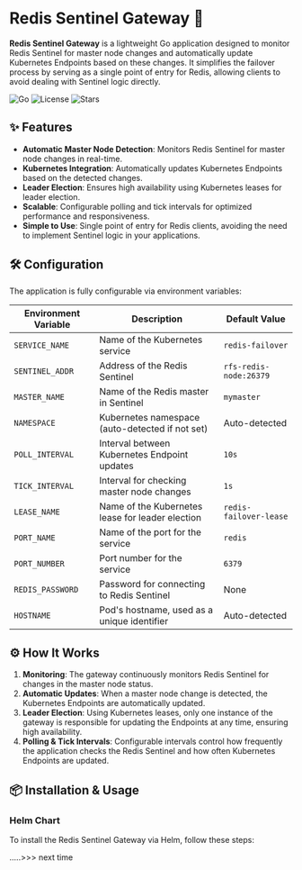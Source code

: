 # Redis Sentinel Gateway 🚀

**Redis Sentinel Gateway** is a lightweight Go application designed to monitor Redis Sentinel for master node changes and automatically update Kubernetes Endpoints based on these changes. It simplifies the failover process by serving as a single point of entry for Redis, allowing clients to avoid dealing with Sentinel logic directly.

![Go](https://img.shields.io/github/go-mod/go-version/promzeus/redis-sentinel-gateway)
![License](https://img.shields.io/github/license/promzeus/redis-sentinel-gateway)
![Stars](https://img.shields.io/github/stars/promzeus/redis-sentinel-gateway)

## ✨ Features

- **Automatic Master Node Detection**: Monitors Redis Sentinel for master node changes in real-time.
- **Kubernetes Integration**: Automatically updates Kubernetes Endpoints based on the detected changes.
- **Leader Election**: Ensures high availability using Kubernetes leases for leader election.
- **Scalable**: Configurable polling and tick intervals for optimized performance and responsiveness.
- **Simple to Use**: Single point of entry for Redis clients, avoiding the need to implement Sentinel logic in your applications.

## 🛠 Configuration

The application is fully configurable via environment variables:

| Environment Variable | Description                                          | Default Value         |
|----------------------|------------------------------------------------------|-----------------------|
| `SERVICE_NAME`        | Name of the Kubernetes service                      | `redis-failover`      |
| `SENTINEL_ADDR`       | Address of the Redis Sentinel                        | `rfs-redis-node:26379`|
| `MASTER_NAME`         | Name of the Redis master in Sentinel                 | `mymaster`            |
| `NAMESPACE`           | Kubernetes namespace (auto-detected if not set)      | Auto-detected         |
| `POLL_INTERVAL`       | Interval between Kubernetes Endpoint updates         | `10s`                 |
| `TICK_INTERVAL`       | Interval for checking master node changes            | `1s`                  |
| `LEASE_NAME`          | Name of the Kubernetes lease for leader election     | `redis-failover-lease`|
| `PORT_NAME`           | Name of the port for the service                     | `redis`               |
| `PORT_NUMBER`         | Port number for the service                          | `6379`                |
| `REDIS_PASSWORD`      | Password for connecting to Redis Sentinel            | None                  |
| `HOSTNAME`            | Pod's hostname, used as a unique identifier          | Auto-detected         |

## ⚙️ How It Works

1. **Monitoring**: The gateway continuously monitors Redis Sentinel for changes in the master node status.
2. **Automatic Updates**: When a master node change is detected, the Kubernetes Endpoints are automatically updated.
3. **Leader Election**: Using Kubernetes leases, only one instance of the gateway is responsible for updating the Endpoints at any time, ensuring high availability.
4. **Polling & Tick Intervals**: Configurable intervals control how frequently the application checks the Redis Sentinel and how often Kubernetes Endpoints are updated.

## 📦 Installation & Usage

### Helm Chart

To install the Redis Sentinel Gateway via Helm, follow these steps:

.....>>> next time 
